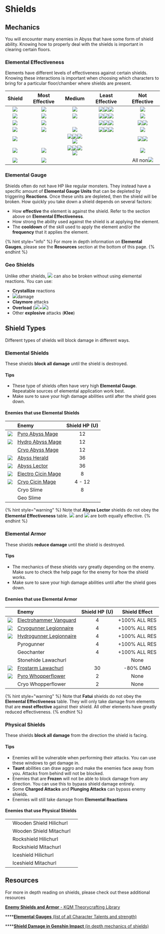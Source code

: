 # Shields

## Mechanics

You will encounter many enemies in Abyss that have some form of shield ability. Knowing how to properly deal with the shields is important in clearing certain floors.

### Elemental Effectiveness

Elements have different levels of effectiveness against certain shields. Knowing these interactions is important when choosing which characters to bring for a particular floor/chamber where shields are present.

| Shield | Most Effective | Medium | Least Effective | Not Effective |
| :---: | :---: | :---: | :---: | :---: |
| ![](../.gitbook/assets/pyro_small.png) | ![](../.gitbook/assets/hydro_small.png) | ![](../.gitbook/assets/electro_small.png) | ![](../.gitbook/assets/cryo_small.png)![](../.gitbook/assets/anemo_small.png)![](../.gitbook/assets/geo_small.png) | ![](../.gitbook/assets/pyro_small.png) |
| ![](../.gitbook/assets/hydro_small.png) | ![](../.gitbook/assets/electro_small.png) | ![](../.gitbook/assets/cryo_small.png) | ![](../.gitbook/assets/pyro_small.png)![](../.gitbook/assets/anemo_small.png)![](../.gitbook/assets/geo_small.png) | ![](../.gitbook/assets/hydro_small.png) |
| ![](../.gitbook/assets/cryo_small.png) | ![](../.gitbook/assets/pyro_small.png) |  | ![](../.gitbook/assets/electro_small.png)![](../.gitbook/assets/anemo_small.png)![](../.gitbook/assets/geo_small.png) | ![](../.gitbook/assets/hydro_small.png)![](../.gitbook/assets/cryo_small.png) |
| ![](../.gitbook/assets/electro_small.png) | ![](../.gitbook/assets/cryo_small.png) | ![](../.gitbook/assets/pyro_small.png) | ![](../.gitbook/assets/hydro_small.png)![](../.gitbook/assets/anemo_small.png)![](../.gitbook/assets/geo_small.png) | ![](../.gitbook/assets/electro_small.png) |
| ![](../.gitbook/assets/anemo_small.png) |  | ![](../.gitbook/assets/pyro_small.png)![](../.gitbook/assets/hydro_small.png)![](../.gitbook/assets/cryo_small.png)![](../.gitbook/assets/electro_small.png) |  | ![](../.gitbook/assets/anemo_small.png)![](../.gitbook/assets/geo_small.png) |
| ![](../.gitbook/assets/geo_small.png) | ![](../.gitbook/assets/geo_small.png) | ![](../.gitbook/assets/pyro_small.png)![](../.gitbook/assets/hydro_small.png)![](../.gitbook/assets/cryo_small.png)![](../.gitbook/assets/electro_small.png) |  | ![](../.gitbook/assets/anemo_small.png) |
| ![](../.gitbook/assets/dendro_small.png) | ![](../.gitbook/assets/pyro_small.png) |  |  | All non![](../.gitbook/assets/pyro_small.png) |

### Elemental Gauge

Shields often do not have HP like regular monsters. They instead have a specific amount of **Elemental Gauge Units** that can be depleted by triggering **Reactions**. Once these units are depleted, then the shield will be broken. How quickly you take down a shield depends on several factors:

* How **effective** the element is against the shield. Refer to the section above on **Elemental Effectiveness**.
* How strong the ability used against the shield is at applying the element.
* The **cooldown** of the skill used to apply the element and/or the **frequency** that it applies the element.

{% hint style="info" %}
For more in depth information on **Elemental Gauges**, please see the **Resources** section at the bottom of this page. 
{% endhint %}

### Geo Shields

Unlike other shields, ![](../.gitbook/assets/geo_small.png) can also be broken without using elemental reactions. You can use:

* **Crystallize** reactions
* ![](../.gitbook/assets/geo_small.png)damage
* **Claymore** attacks
* **Overload** \(![](../.gitbook/assets/pyro_small.png)+![](../.gitbook/assets/electro_small.png)\)
* Other **explosive** attacks \(**Klee**\)

## Shield Types

Different types of shields will block damage in different ways.

### Elemental Shields

These shields **block all damage** until the shield is destroyed.

#### Tips

* These type of shields often have very high **Elemental Gauge**. Repeatable sources of elemental application work best.
* Make sure to save your high damage abilities until after the shield goes down.

#### Enemies that use Elemental Shields

|  | Enemy | Shield HP \(U\) |
| :---: | :--- | :---: |
| ![](../.gitbook/assets/abyss-mage-pyro-.jpg)  | [Pyro Abyss Mage](../monsters/abyss-order/pyro-abyss-mage.md) | 12 |
| ![](../.gitbook/assets/abyss-mage-hydro-.jpg)  | [Hydro Abyss Mage](../monsters/abyss-order/hydro-abyss-mage.md) | 12 |
|  | [Cryo Abyss Mage](../monsters/abyss-order/cryo-abyss-mage.md) | 12 |
| ![](../.gitbook/assets/abyss-herald.jpg)  | [Abyss Herald](../monsters/abyss-order/abyss-herald.md) | 36 |
| ![](../.gitbook/assets/abyss-lector.jpg)  | [Abyss Lector](../monsters/abyss-order/abyss-lector.md) | 36 |
| ![](../.gitbook/assets/cicin-mage-electro-.jpg)  | [Electro Cicin Mage](../monsters/fatui/electro-cicin-mage.md) | 8 |
| ![](../.gitbook/assets/cicin-mage-cryo-.jpg)  | [Cryo Cicin Mage](../monsters/fatui/cryo-cicin-mage.md) | 4 - 12 |
|  | Cryo Slime | 8 |
|  | Geo Slime |  |

{% hint style="warning" %}
Note that **Abyss Lector** shields do not obey the **Elemental Effectiveness** table. ![](../.gitbook/assets/cryo_small.png) and ![](../.gitbook/assets/pyro_small.png) are both equally effective.
{% endhint %}

### Elemental Armor

These shields **reduce damage** until the shield is destroyed.

#### Tips

* The mechanics of these shields vary greatly depending on the enemy. Make sure to check the help page for the enemy for how the shield works.
* Make sure to save your high damage abilities until after the shield goes down.

#### Enemies that use Elemental Armor

|  | Enemy | Shield HP \(U\) | Shield Effect |
| :---: | :--- | :---: | :---: |
|  ![](../.gitbook/assets/fatui-electrohammer.jpg) | [Electrohammer Vanguard](../monsters/fatui/electrohammer-vanguard.md) | 4 | +100% ALL RES |
| ![](../.gitbook/assets/fatui-cryogunner.jpg)  | [Cryogunner Legionnaire](../monsters/fatui/cryogunner-legionnaire.md) | 4 | +100% ALL RES |
| ![](../.gitbook/assets/fatui-hydrogunner.png)  | [Hydrogunner Legionnaire](../monsters/fatui/hydrogunner-legionnaire.md) | 4 | +100% ALL RES |
|  | Pyrogunner | 4 | +100% ALL RES |
|  | Geochanter | 4 | +100% ALL RES |
|  | Stonehide Lawachurl |  | None |
| ![](../.gitbook/assets/frostarm_lawachurl.png)  | [Frostarm Lawachurl](../monsters/hilichurls/frostarm-lawachurl.md) | 30 | -80% DMG |
| ![](../.gitbook/assets/whopperflower-pyro-.jpg)  | [Pyro Whopperflower](../monsters/animals/pyro-whopperflower.md) | 2 | None |
|  | Cryo Whopperflower | 2 | None |

{% hint style="warning" %}
Note that **Fatui** shields do not obey the **Elemental Effectiveness** table. They will only take damage from elements that are **most effective** against their shield. All other elements have greatly reduced effectiveness.
{% endhint %}

### Physical Shields

These shields **block all damage** from the direction the shield is facing.

#### Tips

* Enemies will be vulnerable when performing their attacks. You can use these windows to get damage in.
* **Taunt** abilities can draw aggro and make the enemies face away from you. Attacks from behind will not be blocked.
* Enemies that are **Frozen** will not be able to block damage from any direction. You can use this to bypass shield damage entirely.
* Some **Charged Attacks** and **Plunging Attacks** can bypass enemy shields.
* Enemies will still take damage from **Elemental Reactions**

#### Enemies that use Physical Shields

|  |  |  |
| :--- | :--- | :--- |
|  | Wooden Shield Hilichurl |  |
|  | Wooden Shield Mitachurl |  |
|  | Rockshield Hilichurl |  |
|  | Rockshield Mitachurl |  |
|  | Iceshield Hilichurl |  |
|  | Iceshield Mitachurl |  |

## Resources

For more in depth reading on shields, please check out these additional resources

[**Enemy Shields and Armor** - KQM Theorycrafting Library](https://library.keqingmains.com/mechanics/enemies/enemy-shields-armor)

\*\*\*\*[**Elemental Gauges** \(list of all Character Talents and strength\)](https://docs.google.com/spreadsheets/d/1uiJje5yqv7v2UKrWoBAgBMrHrrNemtkooo8JqAGJpP8/edit?usp=sharing)

\*\*\*\*[**Shield Damage in Genshin Impact** \(in depth mechanics of shields\)](https://docs.google.com/spreadsheets/d/1uiJje5yqv7v2UKrWoBAgBMrHrrNemtkooo8JqAGJpP8/edit?usp=sharing)

